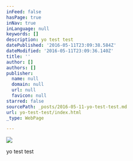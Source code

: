 ```yaml
---
inFeed: false
hasPage: true
inNav: true
inLanguage: null
keywords: []
description: yo test test
datePublished: '2016-05-11T23:09:38.584Z'
dateModified: '2016-05-11T23:09:36.140Z'
title: ''
author: []
authors: []
publisher:
  name: null
  domain: null
  url: null
  favicon: null
starred: false
sourcePath: _posts/2016-05-11-yo-test-test.md
url: yo-test-test/index.html
_type: WebPage

---
```

![](https://the-grid-user-content.s3-us-west-2.amazonaws.com/01c7470f-18b5-4abd-a5f5-697457d0c430.png)

yo test test